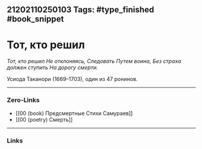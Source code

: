 21202110250103
Tags: #type_finished #book_snippet 
---
# Тот, кто решил

*Тот, кто решил
Не отклоняясь,
Следовать Путем воина,
Без страха должен ступить
На дорогу смерти.*

Усиода Таканори (1669–1703), один из 47 ронинов. 

---
### Zero-Links
 - [[00 (book) Предсмертные Стихи Самураев]]
 - [[00 (poetry) Смерть]]
---
### Links
